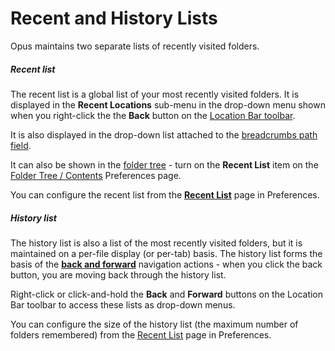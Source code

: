 # Recent and History Lists

Opus maintains two separate lists of recently visited folders.

##### Recent list

The recent list is a global list of your most recently visited folders. It is displayed in the **Recent Locations** sub-menu in the drop-down menu shown when you right-click the the **Back** button on the [Location Bar toolbar](file_display_border.md).

It is also displayed in the drop-down list attached to the [breadcrumbs path field](breadcrumbs_location_field.md).

It can also be shown in the [folder tree](folder_tree.md) - turn on the **Recent List** item on the [Folder Tree / Contents](/Manual/preferences/preferences_categories/folder_tree/contents.md) Preferences page.

You can configure the recent list from the **[Recent List](/Manual/preferences/preferences_categories/frequently_used_paths/recent_list.md)** page in Preferences.

##### History list

The history list is also a list of the most recently visited folders, but it is maintained on a per-file display (or per-tab) basis. The history list forms the basis of the **[back and forward](up_forwards_back.md)** navigation actions - when you click the back button, you are moving back through the history list.

Right-click or click-and-hold the **Back** and **Forward** buttons on the Location Bar toolbar to access these lists as drop-down menus.

You can configure the size of the history list (the maximum number of folders remembered) from the [Recent List](/Manual/preferences/preferences_categories/frequently_used_paths/recent_list.md) page in Preferences.
